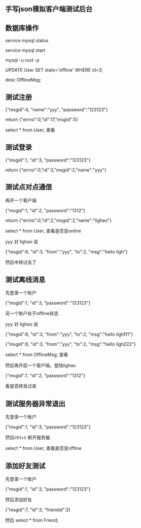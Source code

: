 ## 手写json模拟客户端测试后台

## 数据库操作

service mysql status

service mysql start

mysql -u root -p

UPDATE User SET state='offline' WHERE id=3;

desc OfflineMsg;

## 测试注册

{"msgid":4, "name":"yyy", "password":"123123"}

return {"errno":0,"id":17,"msgid":5}

select * from User; 查看

## 测试登录

{"msgid":1, "id":3, "password":"123123"}

return {"errno":0,"id":3,"msgid":2,"name":"yyy"}

## 测试点对点通信

再开一个客户端

{"msgid":1, "id":2, "password":"1312"}

return {"errno":0,"id":2,"msgid":2,"name":"lighao"}

select * from User; 查看是否变online

yyy 对 lighao 说

{"msgid":6, "id":3, "from":"yyy", "to":2, "msg":"hello ligh"}

然后中转过去了

## 测试离线消息

先登录一个账户

{"msgid":1, "id":3, "password":"123123"}

另一个账户处于offline状态

yyy 对 lighao 说

{"msgid":6, "id":3, "from":"yyy", "to":2, "msg":"hello ligh111"}

{"msgid":6, "id":3, "from":"yyy", "to":2, "msg":"hello ligh222"}

select * from OfflineMsg; 查看

然后再开启一个客户端，登陆lighao

{"msgid":1, "id":2, "password":"1312"}

看是否转发过来

## 测试服务器异常退出

先登录一个账户

{"msgid":1, "id":3, "password":"123123"}

然后ctrl+c 断开服务器

select * from User; 查看是否变offline

## 添加好友测试

先登录一个账户

{"msgid":1, "id":3, "password":"123123"}

然后添加好友

{"msgid":7, "id":3, "friendid":2}

然后 select * from Friend;